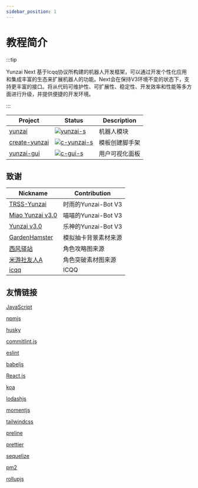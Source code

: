 ```yaml
---
sidebar_position: 1
---
```


# 教程简介

:::tip

Yunzai Next 基于Icqq协议所构建的机器人开发框架，可以通过开发个性化应用和集成丰富的生态来扩展机器人的功能。Next会在保持V3环境不变的状态下，支持更丰富的接口。将从代码可维护性、可扩展性、稳定性、开发效率和性能等多方面进行升级，并提供便捷的开发环境。

:::

| Project         | Status                      | Description    |
| --------------- | --------------------------- | -------------- |
| [yunzai]        | [![yunzai-s]][yunzai-p]     | 机器人模块     |
| [create-yunzai] | [![c-yunzai-s]][c-yunzai-p] | 模板创建脚手架 |
| [yunzai-gui]    | [![c-gui-s]][c-gui-p]       | 用户可视化面板 |

[yunzai]: https://github.com/yunzai-org/yunzai-next
[yunzai-s]: https://img.shields.io/npm/v/yunzai.svg
[yunzai-p]: https://www.npmjs.com/package/yunzai
[create-yunzai]: https://github.com/yunzai-org/create-yunzai
[c-yunzai-s]: https://img.shields.io/npm/v/create-yunzai.svg
[c-yunzai-p]: https://www.npmjs.com/package/create-yunzai
[yunzai-gui]: https://github.com/yunzai-org/yunzai-gui
[c-gui-s]: https://img.shields.io/npm/v/yunzai-gui.svg
[c-gui-p]: https://www.npmjs.com/package/yunzai-gui

## 致谢

| Nickname           | Contribution         |
| ------------------ | -------------------- |
| [TRSS-Yunzai]      | 时雨的Yunzai-Bot V3  |
| [Miao Yunzai v3.0] | 喵喵的Yunzai-Bot V3  |
| [Yunzai v3.0]      | 乐神的Yunzai-Bot V3  |
| [GardenHamster]    | 模拟抽卡背景素材来源 |
| [西风驿站]         | 角色攻略图来源       |
| [米游社友人A]      | 角色突破素材图来源   |
| [icqq]             | ICQQ                 |

[TRSS-Yunzai]: https://github.com/TimeRainStarSky/Yunzai
[Miao Yunzai v3.0]: https://github.com/yoimiya-kokomi/Miao-Yunzai
[Yunzai v3.0]: https://gitee.com/le-niao/Yunzai-Bot
[GardenHamster]: https://github.com/GardenHamster/GenshinPray
[西风驿站]: https://bbs.mihoyo.com/ys/collection/839181
[米游社友人A]: https://bbs.mihoyo.com/ys/collection/428421
[icqq]: https://github.com/icqqjs/icqq

## 友情链接

[JavaScript](https://developer.mozilla.org/zh-CN/)

[npmjs](https://www.npmjs.com/)

[husky](https://typicode.github.io/husky)

[commitlint.js](https://commitlint.js.org/)

[eslint](https://eslint.nodejs.cn/)

[babeljs](https://www.babeljs.cn/)

[React.js](https://react.docschina.org/)

[koa](https://koa.bootcss.com/)

[lodashjs](https://www.lodashjs.com/)

[momentjs](https://momentjs.devjs.cn/)

[tailwindcss](https://www.tailwindcss.cn/)

[preline](https://preline.co/)

[prettier](https://www.prettier.cn/)

[sequelize](https://www.sequelize.cn/)

[pm2](https://pm2.keymetrics.io/)

[rollupjs](https://www.rollupjs.com/command-line-interface/)
